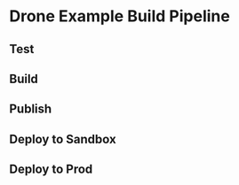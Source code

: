 # Drone Example Build Pipeline

## Test

## Build

## Publish

## Deploy to Sandbox

## Deploy to Prod
